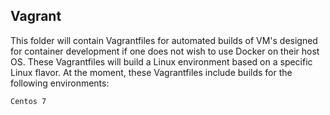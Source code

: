 ## Vagrant

This folder will contain Vagrantfiles for automated builds of VM's designed for container development if one does not wish to use Docker on their host OS. These Vagrantfiles will build a Linux environment based on a specific Linux flavor. At the moment, these Vagrantfiles include builds for the following environments:

`Centos 7`